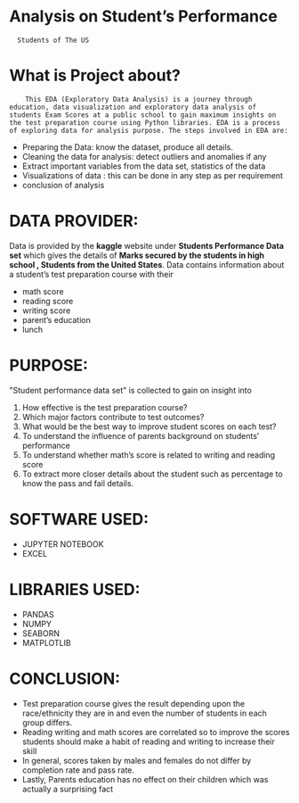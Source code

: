 # Analysis on Student’s Performance
      Students of The US
      
      
# What is Project about?
        This EDA (Exploratory Data Analysis) is a journey through education, data visualization and exploratory data analysis of students Exam Scores at a public school to gain maximum insights on the test preparation course using Python libraries. EDA is a process of exploring data for analysis purpose. The steps involved in EDA are:

* Preparing the Data: know the dataset, produce all details.
* Cleaning the data for analysis: detect outliers and anomalies if any 
* Extract important variables from the data set, statistics of the data 
* Visualizations of data : this can be done in any step as per requirement 
* conclusion of analysis


# DATA PROVIDER:
Data is provided by the **kaggle** website under **Students Performance Data set** which gives the details of **Marks secured by the students in high school , Students from the United States**.
Data contains information about a student’s test preparation course with their 
* math score 
* reading score 
* writing score 
* parent’s education 
* lunch

# PURPOSE:
"Student performance data set" is collected to gain on insight into 
1.	How effective is the test preparation course?
2.	Which major factors contribute to test outcomes?
3.	What would be the best way to improve student scores on each test?
4.	To understand the influence of parents background on students’ performance
5.	To understand whether math’s score is related to writing and reading score
6.	To extract more closer details about the student such as percentage to know the pass and fail details.

# SOFTWARE USED:
* JUPYTER NOTEBOOK 
* EXCEL

# LIBRARIES USED:
* PANDAS
* NUMPY
* SEABORN
* MATPLOTLIB

# CONCLUSION:
* Test preparation course gives the result depending upon the race/ethnicity they are in and even the number of students in each group differs.
* Reading writing and math scores are correlated so to improve the scores students should make a habit of reading and writing to increase their skill 
* In general, scores taken by males and females do not differ by completion rate and pass rate.
* Lastly, Parents education has no effect on their children which was actually a surprising fact 






